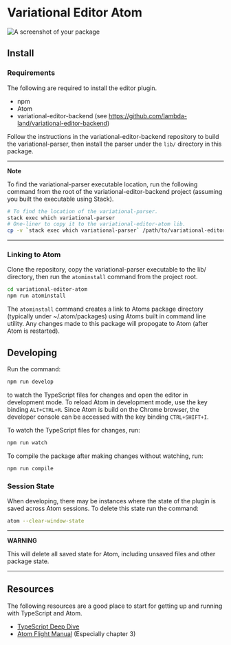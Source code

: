 # Variational Editor Atom

![A screenshot of your package](https://f.cloud.github.com/assets/69169/2290250/c35d867a-a017-11e3-86be-cd7c5bf3ff9b.gif)

## Install

### Requirements

The following are required to install the editor plugin.

* npm
* Atom
* variational-editor-backend (see https://github.com/lambda-land/variational-editor-backend)

Follow the instructions in the variational-editor-backend repository to build
the variational-parser, then install the parser under the `lib/` directory in
this package.

---
**Note**

To find the variational-parser executable location, run the following command
from the root of the variational-editor-backend project (assuming you built the
executable using Stack).

```bash
# To find the location of the variational-parser.
stack exec which variational-parser
# One-liner to copy it to the variational-editor-atom lib.
cp -v `stack exec which variational-parser` /path/to/variational-editor-atom/lib/
```

---

### Linking to Atom

Clone the repository, copy the variational-parser executable to the lib/
directory, then run the `atominstall` command from the project root.

```bash
cd variational-editor-atom
npm run atominstall
```

The `atominstall` command creates a link to Atoms package directory (typically
under ~/.atom/packages) using Atoms built in command line utility. Any changes
made to this package will propogate to Atom (after Atom is restarted).

## Developing

Run the command:

```bash
npm run develop
```

to watch the TypeScript files for changes and open the editor in development
mode. To reload Atom in development mode, use the key binding `ALT+CTRL+R`.
Since Atom is build on the Chrome browser, the developer console can be
accessed with the key binding `CTRL+SHIFT+I`.

To watch the TypeScript files for changes, run:

```bash
npm run watch
```

To compile the package after making changes without watching, run:

```bash
npm run compile
```

### Session State

When developing, there may be instances where the state of the plugin is saved
across Atom sessions. To delete this state run the command:

```bash
atom --clear-window-state
```

---
**WARNING**

This will delete all saved state for Atom, including unsaved files and other
package state.

---

## Resources

The following resources are a good place to start for getting up and running
with TypeScript and Atom.

* [TypeScript Deep Dive](https://basarat.gitbooks.io/typescript/)
* [Atom Flight Manual](https://flight-manual.atom.io/) (Especially chapter 3)
